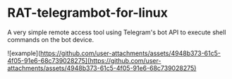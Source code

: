 # RAT-telegrambot-for-linux
A very simple remote access tool using Telegram's bot API to execute shell commands on the bot device.


![example](https://github.com/user-attachments/assets/4948b373-61c5-4f05-91e6-68c739028275](https://github.com/user-attachments/assets/4948b373-61c5-4f05-91e6-68c739028275)
